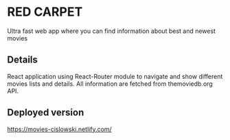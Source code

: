 # RED CARPET
Ultra fast web app where you can find information about best and newest movies

## Details
React application using React-Router module to navigate and show different movies lists and details. All information are fetched from themoviedb.org API.

## Deployed version
https://movies-cislowski.netlify.com/